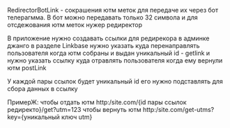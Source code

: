RedirectorBotLink - сокрашения ютм меток для передаче их через бот телерагмма. 
В бот можно передавать только 32 символа и для отсдежования ютм меток нужер редиректор


В приложение нужно создавать ссылки для редирекора в админке джанго в разделе Linkbase
нужно указать куда перенаправлять пользователя когда ютм собраны и выдан уникальный id - getlink
и нужно указать ссылку куда отравлять пользователя когда ему вернули ютм postLink

У каждой пары ссылок будет уникальный id
его нужно подставлять для сбора данных в ссылку

ПримерЖ: 
чтобы отдать ютм
http:/site.com/{id пары ссылок редиректо}/get?utm=123
чтобы вернуть ютм 
http:/site.com/get-utms?key={уникальный ключ utm}